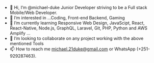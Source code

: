 - 👋 Hi, I’m @michael-duke Junior Developer striving to be a Full stack Mobile/Web Developer.
- 👀 I’m interested in ...Coding, Front-end Backend, Gaming
- 🌱 I’m currently learning Responsive Web Design, JavaScipt, React, React-Native, Node.js, GraphQL, Laravel, Git, PHP, Python and AWS Amplify ...
- 💞️ I’m looking to collaborate on any project working with the above mentioned Tools
- 📫 How to reach me michael.21duke@gmail.com or WhatsApp (+251-929287463).

<!---
michael-duke/michael-duke is a ✨ special ✨ repository because its `README.md` (this file) appears on your GitHub profile.
You can click the Preview link to take a look at your changes.
--->

